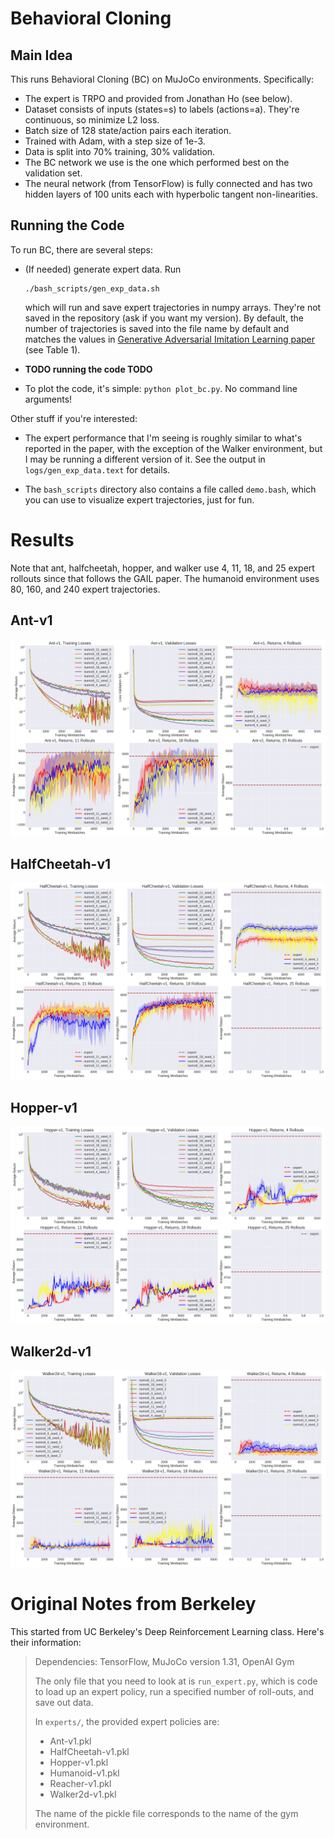 # Behavioral Cloning

## Main Idea

This runs Behavioral Cloning (BC) on MuJoCo environments. Specifically:

- The expert is TRPO and provided from Jonathan Ho (see below).
- Dataset consists of inputs (states=s) to labels (actions=a). They're
  continuous, so minimize L2 loss.
- Batch size of 128 state/action pairs each iteration.
- Trained with Adam, with a step size of 1e-3.
- Data is split into 70% training, 30% validation.
- The BC network we use is the one which performed best on the validation set.
- The neural network (from TensorFlow) is fully connected and has two hidden
  layers of 100 units each with hyperbolic tangent non-linearities.


## Running the Code

To run BC, there are several steps:

- (If needed) generate expert data. Run

  ```
  ./bash_scripts/gen_exp_data.sh
  ```

  which will run and save expert trajectories in numpy arrays. They're not saved
  in the repository (ask if you want my version). By default, the number of
  trajectories is saved into the file name by default and matches the values in
  [Generative Adversarial Imitation Learning paper][1] (see Table 1). 
  
- **TODO running the code TODO**

- To plot the code, it's simple: `python plot_bc.py`. No command line arguments!


Other stuff if you're interested:

- The expert performance that I'm seeing is roughly similar to what's reported
  in the paper, with the exception of the Walker environment, but I may be
  running a different version of it. See the output in `logs/gen_exp_data.text`
  for details.

- The `bash_scripts` directory also contains a file called `demo.bash`, which
  you can use to visualize expert trajectories, just for fun.


# Results

Note that ant, halfcheetah, hopper, and walker use 4, 11, 18, and 25 expert
rollouts since that follows the GAIL paper. The humanoid environment uses 80,
160, and 240 expert trajectories.

## Ant-v1

![ant](figures/Ant-v1.png?raw=true)

## HalfCheetah-v1

![halfcheetah](figures/HalfCheetah-v1.png?raw=true)

## Hopper-v1

![hopper](figures/Hopper-v1.png?raw=true)

## Walker2d-v1

![walker2d](figures/Walker2d-v1.png?raw=true)


# Original Notes from Berkeley

This started from UC Berkeley's Deep Reinforcement Learning class. Here's their
information:

> Dependencies: TensorFlow, MuJoCo version 1.31, OpenAI Gym
> 
> The only file that you need to look at is `run_expert.py`, which is code to
> load up an expert policy, run a specified number of roll-outs, and save out
> data.
> 
> In `experts/`, the provided expert policies are:
> * Ant-v1.pkl
> * HalfCheetah-v1.pkl
> * Hopper-v1.pkl
> * Humanoid-v1.pkl
> * Reacher-v1.pkl
> * Walker2d-v1.pkl
> 
> The name of the pickle file corresponds to the name of the gym environment.

[1]:https://arxiv.org/abs/1606.03476
